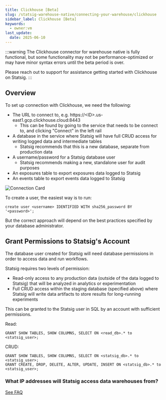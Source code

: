 ```yaml
---
title: Clickhouse [Beta]
slug: /statsig-warehouse-native/connecting-your-warehouse/clickhouse
sidebar_label: Clickhouse [Beta]
keywords:
  - owner:vm
last_update:
  date: 2025-06-10
---
```


:::warning
The Clickhouse connector for warehouse native is fully functional, but some functionality may not be performance-optimized or may have minor syntax errors until the beta period is over.

Please reach out to support for assistance getting started with Clickhouse on Statsig.
:::

## Overview

To set up connection with Clickhouse, we need the following:

- The URL to connect to, e.g. https://\<ID\>.us-east1.gcp.clickhouse.cloud:8443
  - This can be found by going to the service that needs to be connect to, and clicking "Connect" in the left rail
- A database in the service where Statsig will have full CRUD access for writing logged data and intermediate tables
  - Statsig recommends that this is a new database, separate from production data
- A username/password for a Statsig database user
  - Statsig recommends making a new, standalone user for audit purposes
- An exposures table to export exposures data logged to Statsig
- An events table to export events data logged to Statsig

![Connection Card](/img/chconnectioncard.png)

To create a user, the easiest way is to run:

```
create user <username> IDENTIFIED WITH sha256_password BY '<password>';
```

But the correct approach will depend on the best practices specified by your database administrator.

## Grant Permissions to Statsig's Account

The database user created for Statsig will need database permissions in order to access data and run workflows.

Statsig requires two levels of permission:

- Read-only access to any production data (outside of the data logged to Statsig) that will be analyzed in analytics or experimentation
- Full CRUD access within the staging database (specified above) where Statsig will write data artifacts to store results for long-running experiments

This can be granted to the Statsig user in SQL by an account with sufficient permissions.

Read:

```
GRANT SHOW TABLES, SHOW COLUMNS, SELECT ON <read_db>.* to <statsig_user>;
```

CRUD:

```
GRANT SHOW TABLES, SHOW COLUMNS, SELECT ON <statsig_db>.* to <statsig_user>;
GRANT CREATE, DROP, DELETE, ALTER, UPDATE, INSERT ON <statsig_db>.* to <statsig_user>;
```

### What IP addresses will Statsig access data warehouses from?

[See FAQ](/data-warehouse-ingestion/faq#what-ip-addresses-will-statsig-access-data-warehouses-from)
